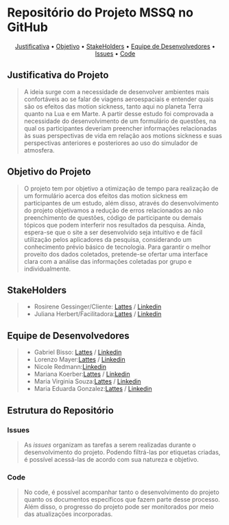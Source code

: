 # Repositório do Projeto MSSQ no GitHub

<p align="center">
 <a href="#JustificativadoProjeto">Justificativa</a> •
 <a href="#ObjetivodoProjeto">Objetivo</a> • 
 <a href="#StakeHolders">StakeHolders</a> • 
 <a href="#EquipedeDesenvolvedores">Equipe de Desenvolvedores</a> • 
 <a href="#Issues">Issues</a> • 
 <a href="#Code">Code</a>
</p>

<h2 id=JustificativadoProjeto>Justificativa do Projeto</h2>

> A ideia surge com a necessidade de desenvolver ambientes mais confortáveis ao se falar de viagens aeroespaciais e entender quais são os efeitos das motion sickness, tanto aqui no planeta Terra quanto na Lua e em Marte.  A partir desse estudo foi comprovada a necessidade do desenvolvimento de um formulário de questões, na qual os participantes deveriam preencher informações relacionadas às suas perspectivas de vida em relação aos motions sickness e suas perspectivas anteriores e posteriores ao uso do simulador de atmosfera.

<h2 id=ObjetivodoProjeto>Objetivo do Projeto</h2>

> O projeto tem por objetivo a otimização de tempo para realização de um formulário acerca dos efeitos das motion sickness em participantes de um estudo, além disso, através do desenvolvimento do projeto objetivamos a redução de erros relacionados ao não preenchimento de questões, código de participante ou demais tópicos que podem interferir nos resultados da pesquisa. Ainda, espera-se que o site a ser desenvolvido seja intuitivo e de fácil utilização pelos aplicadores da pesquisa, considerando um conhecimento prévio básico de tecnologia. Para garantir o melhor proveito dos dados coletados, pretende-se ofertar uma interface clara com a análise das informações coletadas por grupo e individualmente.

<h2 id=StakeHolders>StakeHolders</h2>

> - Rosirene Gessinger/Cliente: [Lattes](http://lattes.cnpq.br/5099430297454399) / [Linkedin](https://www.linkedin.com/in/rosirene-gessinger-8a0921145/) 
> - Juliana Herbert/Facilitadora:[Lattes](http://lattes.cnpq.br/7180951922379856) / [Linkedin](https://www.linkedin.com/in/julianaherbert/)

<h2 id=EquipedeDesenvolvedores>Equipe de Desenvolvedores</h2>

> - Gabriel Bisso: [Lattes](http://lattes.cnpq.br/3894471696605510) / [Linkedin](https://www.linkedin.com/in/gabriel-bisso-b28b68272/) 
> - Lorenzo Mayer:[Lattes](http://lattes.cnpq.br/8933469043046812) / [Linkedin](https://www.linkedin.com/in/lorenzomayers/)
> - Nicole Redmann:[Linkedin](https://www.linkedin.com/in/nicole-reidel-redmann-520328274/) 
> - Mariana Koerber:[Lattes](http://lattes.cnpq.br/2780488877714917) / [Linkedin](https://www.linkedin.com/in/marianakoerber/)
> - Maria Virginia Souza:[Lattes](http://lattes.cnpq.br/2220041455052899) / [Linkedin](https://www.linkedin.com/in/maria-virginia-souza-5581b2263/)
> - Maria Eduarda Gonzalez:[Lattes](http://lattes.cnpq.br/5611144317721014) / [Linkedin](https://www.linkedin.com/in/meagonzalez/)


## Estrutura do Repositório

<h3 id=Issues>Issues</h3>

> As *issues* organizam as tarefas a serem realizadas durante o desenvolvimento do projeto. Podendo filtrá-las por etiquetas criadas, é possível acessá-las de acordo com sua natureza e objetivo.

<h3 id=Code>Code</h3>

> No code, é possível acompanhar tanto o desenvolvimento do projeto quanto os documentos específicos que fazem parte desse processo. Além disso, o progresso do projeto pode ser monitorados por meio das atualizações incorporadas.
